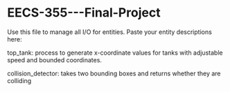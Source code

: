# EECS-355---Final-Project

Use this file to manage all I/O for entities.
Paste your entity descriptions here:

top_tank: process to generate x-coordinate values for tanks with
adjustable speed and bounded coordinates.

collision_detector: takes two bounding boxes and returns whether they are colliding
